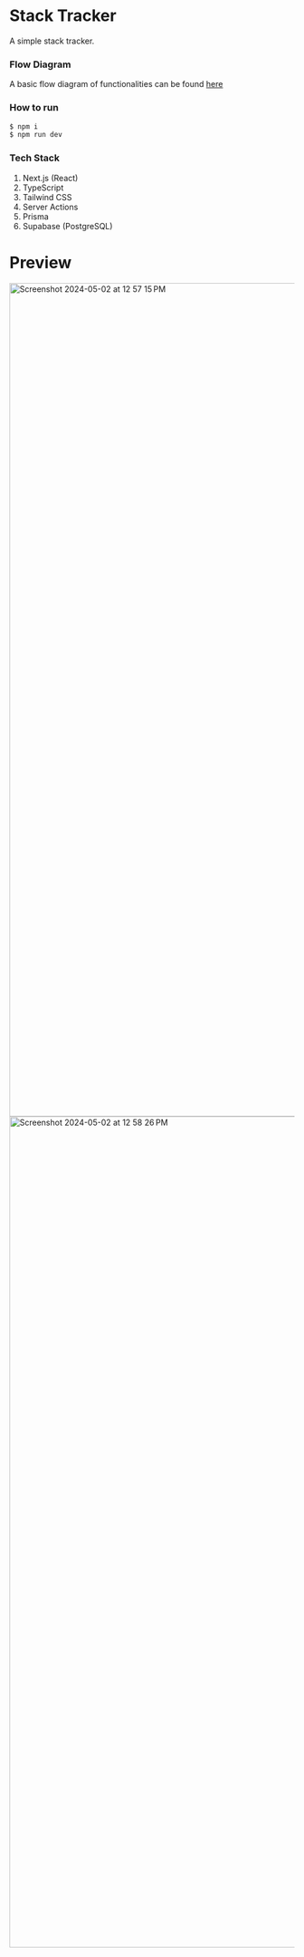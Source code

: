 # Stack Tracker

A simple stack tracker.

### Flow Diagram

A basic flow diagram of functionalities can be found [here](https://app.eraser.io/workspace/i0M4ExH3eRW6iYhRXs1w?origin=share)

### How to run

```bash
$ npm i
$ npm run dev
```

### Tech Stack

1. Next.js (React)
2. TypeScript
3. Tailwind CSS
4. Server Actions
5. Prisma
6. Supabase (PostgreSQL)

# Preview
<img width="1471" alt="Screenshot 2024-05-02 at 12 57 15 PM" src="https://github.com/realTristan/stack-tracker/assets/75189508/b1cdca63-fa57-4b44-adda-063f8cca06e7">
<img width="1467" alt="Screenshot 2024-05-02 at 12 58 26 PM" src="https://github.com/realTristan/stack-tracker/assets/75189508/8937cee9-0c7e-4bbc-b437-1ea41346e86b">

